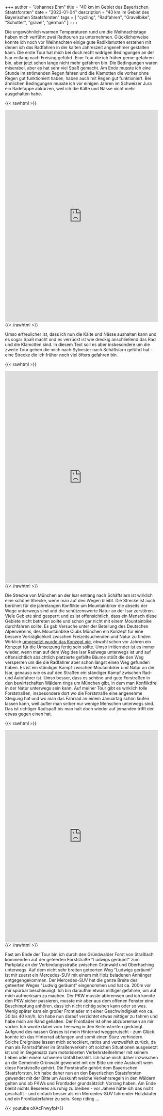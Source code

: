 +++
author = "Johannes Ehm"
title = "40 km im Gebiet des Bayerischen Staatsforsten"
date = "2023-01-04"
description = "40 km im Gebiet des Bayerischen Staatsforsten"
tags = [
	"cycling",
	"Radfahren",
    "Gravelbike",
    "Schotter",
    "gravel",
	"german"
]
+++

Die ungewöhnlich warmen Temperaturen rund um die Weihnachtstage haben mich verführt zwei Radtouren zu unternehmen. Glücklicherweise konnte ich noch vor Weihnachten einige gute Radlklamotten erstehen mit denen ich das Radfahren in der kalten Jahreszeit angenehmer gestalten kann. Die erste Tour hat mich bei doch recht widrigen Bedingungen an der Isar entlang nach Freising geführt. Eine Tour die ich früher gerne gefahren bin, aber jetzt schon lange nicht mehr gefahren bin. Die Bedingungen waren miserabel, aber es hat sehr viel Spaß gemacht. Am Ende musste ich eine Stunde im strömenden Regen fahren und die Klamotten die vorher ohne Regen gut funktioniert haben, haben auch mit Regen gut funktioniert. Bei ähnlichen Bedingungen musste ich vor einigen Jahren im Schweizer Jura ein Radetappe abkürzen, weil ich die Kälte und Nässe nicht mehr ausgehalten habe.

{{< rawhtml >}}
<iframe src="https://www.komoot.de/tour/724135909/embed?profile=1" width="100%" height="700" frameborder="0" scrolling="no"></iframe>
{{< /rawhtml >}}

Umso erfreulicher ist, dass ich nun die Kälte und Nässe aushalten kann und es sogar Spaß macht und es verrückt ist wie dreckig anschließend das Rad und die Klamotten sind. In diesem Text soll es aber insbesondere um die zweite Tour gehen die mich nach Sylvester nach Schäftslarn geführt hat - eine Strecke die ich früher noch viel öfters gefahren bin.

{{< rawhtml >}}
<iframe src="https://www.komoot.de/tour/997056271/embed?profile=1" width="100%" height="700" frameborder="0" scrolling="no"></iframe>
{{< /rawhtml >}}

Die Strecke von München an der Isar entlang nach Schäftslarn ist wirklich eine schöne Strecke, wenn man auf den Wegen bleibt. Die Strecke ist auch berühmt für die jahrelangen Konflikte um Mountainbiker die abseits der Wege unterwegs sind und die schützenswerte Natur an der Isar zerstören. Viele Gebiete sind gesperrt und es ist offensichtlich, dass ein Mensch diese Gebiete nicht betreten sollte und schon gar nicht mit einem Mountainbike durchfahren sollte. Es gab Versuche unter der Beteilung des Deutschen Alpenvereins, des Mountainbike Clubs München ein Konzept für eine bessere Verträglichkeit zwischen Freizeitsuchenden und Natur zu finden. Wirklich [umgesetzt wurde das Konzept nie](https://www.sueddeutsche.de/muenchen/landkreismuenchen/muenchen-isar-trails-mountainbiken-konzept-1.4932305), obwohl schon vor Jahren ein Konzept für die Umsetzung fertig sein sollte. Umso irritiernder ist es immer wieder, wenn man auf dem Weg des Isar Radwegs unterwegs ist und auf offensichtlich absichtlich platzierte gefällte Bäume stößt die den Weg versperren um die die Radfahrer aber schon längst einen Weg gefunden haben. Es ist ein ständiger Kampf zwischen Moutainbiker und Natur an der Isar, genauso wie es auf den Straßen ein ständiger Kampf zwischen Rad- und Autofahrer ist. Umso besser, dass es schöne und gute Forstraßen in den bewirtschaften Wäldern rings um München gibt, in dem man Konfliktfrei in der Natur unterwegs sein kann. Auf meiner Tour gibt es wirklich tolle Forststraßen, insbesondere dort wo die Forststraße eine angenehme Steigung hat und wo man das Fahrrad an einem Januartag schön laufen lassen kann, weil außer man selber nur wenige Menschen unterwegs sind. Das ist richtiger Radlspaß bis man halt doch wieder auf jemanden trifft der etwas gegen einen hat.

{{< rawhtml >}}
<iframe src="https://www.komoot.de/tour/1003591478/embed?profile=1" width="100%" height="700" frameborder="0" scrolling="no"></iframe>
{{< /rawhtml >}}

Fast am Ende der Tour bin ich durch den Gründwalder Forst von Straßlach kommenden auf der geteerten Forststraße "Ludwigs geräumt" zum Parkplatz an der Verbindungsstraße zwischen Grünwald und Oberhaching unterwegs. Auf dem nicht sehr breiten geteerten Weg "Ludwigs geräumt" ist mir zuerst ein Mercedes-SUV mit einem mit Holz beladenen Anhänger entgegengekommen. Der Mercedes-SUV hat die ganze Breite des geteerten Weges "Ludwig geräumt" eingenommen und hat ca. 200m vor mir spürbar beschleunigt. Ich bin daraufhin etwas mittiger gefahren, um auf mich aufmerksam zu machen. Der PKW musste abbremsen und ich konnte den PKW sicher passieren, musste mir aber aus dem offenen Fenster eine Beschimpfung anhören, dass ich nicht richtig sehen kann oder so was. Wenig später kam ein großer Frontlader mit einer Geschwindigkeit von ca. 30 bis 40 km/h. Ich habe nun darauf verzichtet etwas mittiger zu fahren und habe mich am Rand gehalten. Der Frontlader ist ohne abzubremsen an mir vorbei. Ich wurde dabei vom Teerweg in den Seitenstreifen gedrängt. Aufgrund des nassen Grases ist mein Hinterrad weggerutscht - zum Glück konnte ich das Hinterrad abfangen und somit einen Sturz verhindern. Solche Ereignisse lassen mich schockiert, ratlos und verzweifelt zurück, da man als Fahrradfahrer im Straßenverkehr oft solchen Situationen ausgesetzt ist und im Gegensatz zum motorisierten Verkehrsteilnehmer mit seinem Leben oder einem schweren Unfall bezahlt. Ich habe mich daher inzwischen an die Gemeinde Grünwald gewendet mit der Bitte um eine Auskunft wem diese Forststraße gehört. Die Forststraße gehört dem Bayerischen Staatsforsten. Ich habe daher nun an den Bayerischen Staatsforsten gewendet mit der Bitte um Auskunft welche Verkehrsregeln in den Wäldern gelten und ob PKWs und Frontlader grundsätzlich Vorrang haben. Am Ende bleibt nichts Besseres als ruhig zu bleiben - vor Jahren hätte ich das nicht geschafft - und einfach besser als ein Mercedes-SUV fahrender Holzkäufer und ein Frontladerfahrer zu sein. Keep riding ...

{{< youtube oXAcFnwyfpI>}}
